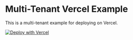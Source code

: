 # Multi-Tenant Vercel Example

This is a multi-tenant example for deploying on Vercel.

[![Deploy with Vercel](https://vercel.com/button)](https://vercel.com/import/project?template=YOUR_GITHUB_REPO_URL)
